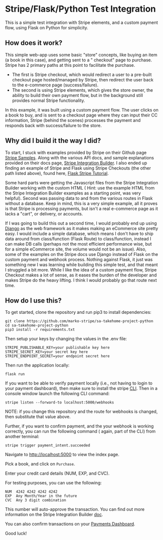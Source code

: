 # Stripe/Flask/Python Test Integration

This is a simple test integration with Stripe elements, and a custom payment flow, using Flask on Python for simplicity.

## How does it work?

This simple web-app uses some basic "store" concepts, like buying an item (a book in this case), and getting sent to a "
checkout" page to purchase. Stripe has 2 primary paths at this point to facilitate the purchase.

- The first is Stripe checkout, which would redirect a user to a pre-built checkout page hosted/managed by Stripe, then
  redirect the user back to the e-commerce page (success/failure).
- The second is using Stripe elements, which gives the store owner, the ability to build their own payment flow, but in
  the background still provides normal Stripe functionality.

In this example, it was built using a custom payment flow. The user clicks on a book to buy, and is sent to a checkout
page where they can input their CC information, Stripe (behind the scenes) processes the payment and responds back with
success/failure to the store.

## Why did I build it the way I did?

To start, I stuck with examples provided by Stripe on their Github
page [Stripe Samples](https://github.com/stripe-samples). Along with the various API docs, and sample explanations
provided on their docs page, [Stripe Integration Builder](https://stripe.com/docs/payments/integration-builder). I also
ended up finding an example of Stripe and Flask using Stripe Checkouts (the other path listed above), found
here, [Flask Stripe Tutorial](https://testdriven.io/blog/flask-stripe-tutorial/).

Some hard parts were getting the Javascript files from the Stripe Integration Builder working with the custom HTML (
Hint: use the example HTML from the Stripe Integration Builder examples as a starting point, was very helpful). Second
was passing data to and from the various routes in Flask without a database. Keep in mind, this is a very simple
example, all it proves is that Stripe is processing payments, but isn't a real e-commerce page as it lacks a "cart", or
delivery, or accounts.

If I was going to build this out a second time, I would probably end up using [Django](https://www.djangoproject.com/)
as the web framework as it makes making an eCommerce site pretty easy. I would include a simple database, which means I
don't have to ship data around from class/function (Flask Route) to class/function, instead I can make DB calls (perhaps
not the most efficient performance wise, but for a simple eCommerce site, the volume would not be an issue). Also, some
of the examples on the Stripe docs use Django instead of Flask on the custom payment and webhook process. Nothing
against Flask, it just was something new I was learning while building this simple test, and that meant I struggled a
bit more. While I like the idea of a custom payment flow, Stripe Checkout makes a lot of sense, as it eases the burden
of the developer and makes Stripe do the heavy lifting. I think I would probably go that route next time.

## How do I use this?

To get started, clone the repository and run pip3 to install dependencies:

```
git clone https://github.com/marko-stripe/sa-takehome-project-python 
cd sa-takehome-project-python
pip3 install -r requirements.txt
```

Then setup your keys by changing the values in the .env file:

```
STRIPE_PUBLISHABLE_KEY=your publishable key here
STRIPE_SECRET_KEY=your secret key here
STRIPE_ENDPOINT_SECRET=your endpoint secret here
```

Then run the application locally:

```
flask run
```

If you want to be able to verify payment locally (i.e., not having to login to your payment dashboard), then make sure
to install the stripe [CLI](https://stripe.com/docs/stripe-cli). Then in a console window launch the following CLI
command:

```
stripe listen --forward-to localhost:5000/webhooks
```

NOTE: if you change this repository and the route for webhooks is changed, then substitute that value above.

Further, if you want to confirm payment, and the your webhook is working correctly, you can run the following command (
again, part of the CLI) from another terminal:

```
stripe trigger payment_intent.succeeded
```

Navigate to [http://localhost:5000](http://localhost:5000) to view the index page.

Pick a book, and click on `Purchase`.

Enter your credit card details (NUM, EXP, and CVC).

For testing purposes, you can use the following:

```
NUM  4242 4242 4242 4242
EXP  Any Month/Year in the future
CVC  Any 3 digit combination
```

This number will auto-approve the transaction. You can find out more information on the Stripe Integration
Builder [doc](https://stripe.com/docs/payments/integration-builder).

You can also confirm transactions on your [Payments Dashboard](https://dashboard.stripe.com/test/payments).

Good luck!
